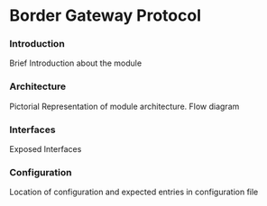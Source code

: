# Border Gateway Protocol

### Introduction
Brief Introduction about the module

### Architecture
Pictorial Representation of module architecture. Flow diagram

### Interfaces
Exposed Interfaces

### Configuration
Location of configuration and expected entries in configuration file
